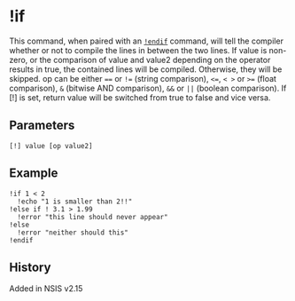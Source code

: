 # !if

This command, when paired with an [`!endif`][1] command, will tell the compiler whether or not to compile the lines in between the two lines. If value is non-zero, or the comparison of value and value2 depending on the operator results in true, the contained lines will be compiled. Otherwise, they will be skipped. op can be either `==` or `!=` (string comparison), `<=`, `< >` or `>=` (float comparison), `&` (bitwise AND comparison), `&&` or `||` (boolean comparison). If [!] is set, return value will be switched from true to false and vice versa.

## Parameters

    [!] value [op value2]

## Example

    !if 1 < 2
      !echo "1 is smaller than 2!!"
    !else if ! 3.1 > 1.99
      !error "this line should never appear"
    !else
      !error "neither should this"
    !endif

## History

Added in NSIS v2.15

[1]: !endif.md
